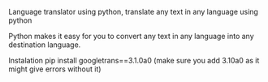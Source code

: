 

Language translator using python, translate any text in any language using python

Python makes it easy for you to convert any text in any language into any destination language.

Instalation pip install googletrans==3.1.0a0 (make sure you add 3.10a0 as it might give errors without it)
